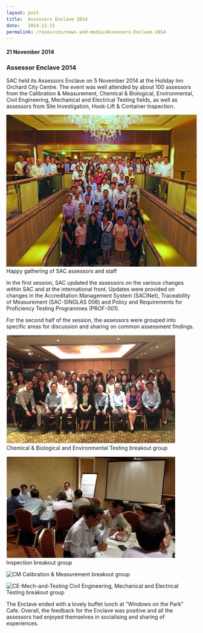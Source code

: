 ```yaml
---
layout: post
title:  Assessors Enclave 2014
date:   2014-11-21
permalink: /resources/news-and-media/Assessors-Enclave-2014
---
```

#### 21 November 2014
### **Assessor Enclave 2014**

SAC held its Assessors Enclave on 5 November 2014 at the Holiday Inn Orchard City Centre. The event was well attended by about 100 assessors from the Calibration & Measurement, Chemical & Biological, Environmental, Civil Engineering, Mechanical and Electrical Testing fields, as well as assessors from Site Investigation, Hook-Lift & Container Inspection.

![group1](/images/Group1.JPG)
Happy gathering of SAC assessors and staff

In the first session, SAC updated the assessors on the various changes within SAC and at the international front.  Updates were provided on changes in the Accreditation Management System (SACiNet), Traceability of Measurement (SAC-SINGLAS 006) and Policy and Requirements for Proficiency Testing Programmes (PROF-001).
 
For the second half of the session, the assessors were grouped into specific areas for discussion and sharing on common assessment findings.

![cb-n-env](/images/CB-n-Env-Testing-breakout-grp.jpg)
Chemical & Biological and Environmental Testing breakout group

![IB](/images/IB-breakout-grp.jpg)
Inspection breakout group

![CM](/images/CM-breakout-grp)
Calibration & Measurement breakout group

![CE-Mech-and-Testing](CE-Mech-and-Testing-breakout-group.jpg)
Civil Engineering, Mechanical and Electrical Testing breakout group

The Enclave ended with a lovely buffet lunch at “Windows on the Park” Cafe. Overall, the feedback for the Enclave was positive and all the assessors had enjoyed themselves in socialising and sharing of experiences.
